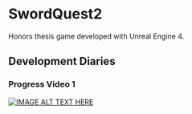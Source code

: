 # SwordQuest2
Honors thesis game developed with Unreal Engine 4.

## Development Diaries

### Progress Video 1
[![IMAGE ALT TEXT HERE](https://img.youtube.com/vi/hSbnxvljVFU/0.jpg)](https://www.youtube.com/watch?v=hSbnxvljVFU)
